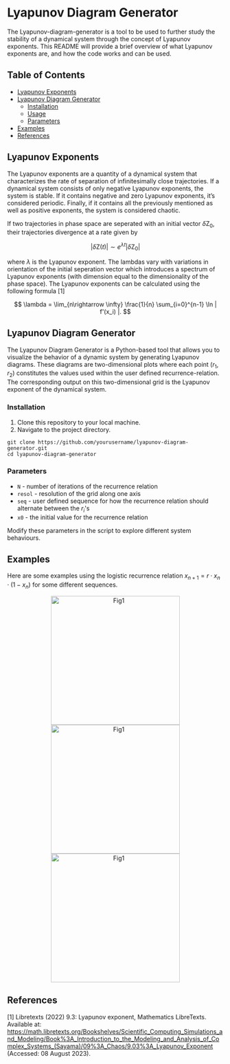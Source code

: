 # Lyapunov Diagram Generator

The Lyapunov-diagram-generator is a tool to be used to further study the stability of a dynamical system through the concept of Lyapunov exponents. This README will provide a brief overview of what Lyapunov exponents are, and how the code works and can be used.

## Table of Contents

- [Lyapunov Exponents](#lyapunov-exponents)
- [Lyapunov Diagram Generator](#lyapunov-diagram-generator)
  - [Installation](#installation)
  - [Usage](#usage)
  - [Parameters](#parameters)
- [Examples](#examples)
- [References](#references)

## Lyapunov Exponents
The Lyapunov exponents are a quantity of a dynamical system that characterizes the rate of separation of infinitesimally close trajectories. If a dynamical system consists of only negative Lyapunov exponents, the system is stable. If it contains negative and zero Lyapunov exponents, it’s considered periodic. Finally, if it contains all the previously mentioned as well as positive exponents, the system is considered chaotic. 

If two trajectories in phase space are seperated with an initial vector $\delta \boldsymbol{\mathrm{Z_0}}$, their trajectories divergence at a rate given by

$$
|\delta \boldsymbol{\mathrm{Z}}(t)| \sim e^{\lambda t}|\delta \boldsymbol{\mathrm{Z_0}}|
$$

where $\lambda$ is the Lyapunov exponent. The lambdas vary with variations in orientation of the initial seperation vector which introduces a spectrum of Lyapunov exponents (with dimension equal to the dimensionality of the phase space). The Lyapunov exponents can be calculated using the following formula [1]

$$
\lambda = \lim_{n\rightarrow \infty} \frac{1}{n} \sum_{i=0}^{n-1} \ln | f'(x_i) |. 
$$

## Lyapunov Diagram Generator

The Lyapunov Diagram Generator is a Python-based tool that allows you to visualize the behavior of a dynamic system by generating Lyapunov diagrams. These diagrams are two-dimensional plots where each point $(r_1, r_2)$ constitutes the values used within the user defined recurrence-relation. The corresponding output on this two-dimensional grid is the Lyapunov exponent of the dynamical system. 

### Installation 

1. Clone this repository to your local machine.
2. Navigate to the project directory.

```
git clone https://github.com/yourusername/lyapunov-diagram-generator.git
cd lyapunov-diagram-generator
```


### Parameters

- `N` - number of iterations of the recurrence relation
- `resol` - resolution of the grid along one axis
- `seq` - user defined sequence for how the recurrence relation should alternate between the $r_i$'s
- `x0` - the initial value for the recurrence relation

Modify these parameters in the script to explore different system behaviours. 

## Examples

Here are some examples using the logistic recurrence relation $x_{n+1} = r \cdot x_n \cdot (1-x_n)$ for some different sequences.

<p align = "center">
  <img src = "https://github.com/Thidius/Lyapunov-diagram-generator/assets/121384892/0081dd20-9699-46d0-a959-27a690e0e533" alt = "Fig1" width = "300">
  <img src = "https://github.com/Thidius/Lyapunov-diagram-generator/assets/121384892/97f60f46-bd4f-4c64-b4f8-788840449209" alt = "Fig1" width = "300">
  <img src = "https://github.com/Thidius/Lyapunov-diagram-generator/assets/121384892/6096fd59-04f7-45a1-9260-7d5bd6caaee0" alt = "Fig1" width = "300">
</p>

## References

[1] Libretexts (2022) 9.3: Lyapunov exponent, Mathematics LibreTexts. Available at: https://math.libretexts.org/Bookshelves/Scientific_Computing_Simulations_and_Modeling/Book%3A_Introduction_to_the_Modeling_and_Analysis_of_Complex_Systems_(Sayama)/09%3A_Chaos/9.03%3A_Lyapunov_Exponent (Accessed: 08 August 2023). 




